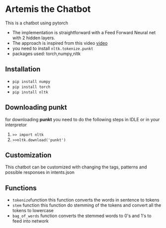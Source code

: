 # Artemis the Chatbot

This is a chatbot using pytorch

* The implementation is straightforward with a Feed Forward Neural net with 2 hidden layers.
* The approach is inspired from this video [video](https://youtu.be/RpWeNzfSUHw)
* you need to install `nltk.tokenize.punkt`
* packages used: torch,numpy,nltk 

## Installation
* `pip install numpy`
* `pip install torch`
* `pip install nltk`

## Downloading punkt

for downloading **punkt** you need to do the following steps in IDLE or in your interpretor

1. `>> import nltk`
2. `>>nltk.download('punkt')`

## Customization

This chatbot can be customized with changing the tags, patterns and possible responses in intents.json

## Functions

* `tokenize`function
	this function converts the words in sentence to tokens
* `stem` function
	this function do stemming of the tokens and convert all the tokens to lowercase
* `bag_of_words` function converts the stemmed words to 0's and 1's to feed into network

